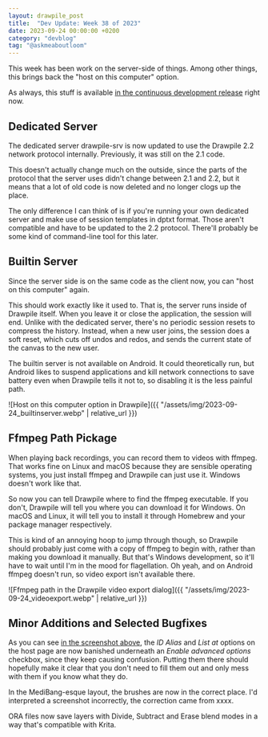 ```yaml
---
layout: drawpile_post
title:  "Dev Update: Week 38 of 2023"
date: 2023-09-24 00:00:00 +0200
category: "devblog"
tag: "@askmeaboutloom"
---
```


This week has been work on the server-side of things. Among other things, this brings back the "host on this computer" option.

As always, this stuff is available [in the continuous development release](https://github.com/drawpile/Drawpile/releases/tag/continuous) right now.

## Dedicated Server

The dedicated server drawpile-srv is now updated to use the Drawpile 2.2 network protocol internally. Previously, it was still on the 2.1 code.

This doesn't actually change much on the outside, since the parts of the protocol that the server uses didn't change between 2.1 and 2.2, but it means that a lot of old code is now deleted and no longer clogs up the place.

The only difference I can think of is if you're running your own dedicated server and make use of session templates in dptxt format. Those aren't compatible and have to be updated to the 2.2 protocol. There'll probably be some kind of command-line tool for this later.

## Builtin Server

Since the server side is on the same code as the client now, you can "host on this computer" again.

This should work exactly like it used to. That is, the server runs inside of Drawpile itself. When you leave it or close the application, the session will end. Unlike with the dedicated server, there's no periodic session resets to compress the history. Instead, when a new user joins, the session does a soft reset, which cuts off undos and redos, and sends the current state of the canvas to the new user.

The builtin server is not available on Android. It could theoretically run, but Android likes to suspend applications and kill network connections to save battery even when Drawpile tells it not to, so disabling it is the less painful path.

<a name="builtinserverscreenshot"></a>![Host on this computer option in Drawpile]({{ "/assets/img/2023-09-24_builtinserver.webp" | relative_url }})

## Ffmpeg Path Pickage

When playing back recordings, you can record them to videos with ffmpeg. That works fine on Linux and macOS because they are sensible operating systems, you just install ffmpeg and Drawpile can just use it. Windows doesn't work like that.

So now you can tell Drawpile where to find the ffmpeg executable. If you don't, Drawpile will tell you where you can download it for Windows. On macOS and Linux, it will tell you to install it through Homebrew and your package manager respectively.

This is kind of an annoying hoop to jump through though, so Drawpile should probably just come with a copy of ffmpeg to begin with, rather than making you download it manually. But that's Windows development, so it'll have to wait until I'm in the mood for flagellation. Oh yeah, and on Android ffmpeg doesn't run, so video export isn't available there.

![Ffmpeg path in the Drawpile video export dialog]({{ "/assets/img/2023-09-24_videoexport.webp" | relative_url }})

## Minor Additions and Selected Bugfixes

As you can see [in the screenshot above](#builtinserverscreenshot), the *ID Alias* and *List at* options on the host page are now banished underneath an *Enable advanced options* checkbox, since they keep causing confusion. Putting them there should hopefully make it clear that you don't need to fill them out and only mess with them if you know what they do.

In the MediBang-esque layout, the brushes are now in the correct place. I'd interpreted a screenshot incorrectly, the correction came from xxxx.

ORA files now save layers with Divide, Subtract and Erase blend modes in a way that's compatible with Krita.
